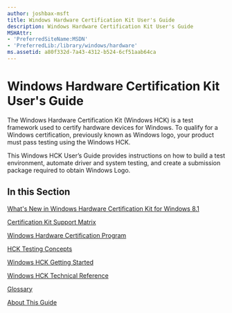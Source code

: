 ```yaml
---
author: joshbax-msft
title: Windows Hardware Certification Kit User's Guide
description: Windows Hardware Certification Kit User's Guide
MSHAttr:
- 'PreferredSiteName:MSDN'
- 'PreferredLib:/library/windows/hardware'
ms.assetid: a80f332d-7a43-4312-b524-6cf51aab64ca
---
```


# Windows Hardware Certification Kit User's Guide


The Windows Hardware Certification Kit (Windows HCK) is a test framework used to certify hardware devices for Windows. To qualify for a Windows certification, previously known as Windows logo, your product must pass testing using the Windows HCK.

This Windows HCK User’s Guide provides instructions on how to build a test environment, automate driver and system testing, and create a submission package required to obtain Windows Logo.

## In this Section


[What's New in Windows Hardware Certification Kit for Windows 8.1](whats-new-in-windows-hardware-certification-kit-for-windows-81.md)

[Certification Kit Support Matrix](certification-kit-support-matrix.md)

[Windows Hardware Certification Program](windows-hardware-certification-program-overview.md)

[HCK Testing Concepts](hck-testing-concepts.md)

[Windows HCK Getting Started](windows-hck-getting-started.md)

[Windows HCK Technical Reference](windows-hck-technical-reference.md)

[Glossary](glossary-hck.md)

[About This Guide](about-this-guide-hck.md)

 

 






